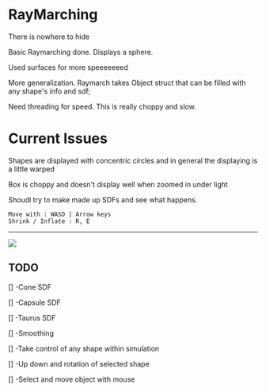 # RayMarching
There is nowhere to hide


Basic Raymarching done. Displays a sphere.

Used surfaces for more speeeeeeed

More generalization. Raymarch takes Object struct that can be filled with any shape's info and sdf;

Need threading for speed. This is really choppy and slow.

# Current Issues

Shapes are displayed with concentric circles and in general the displaying is a little warped

Box is choppy and doesn't display well when zoomed in under light

Shoudl try to make made up SDFs and see what happens.

```
Move with : WASD | Arrow keys
Shrink / Inflate : R, E
```

---


![]("Ressources/Img1.png")

## TODO

[] -Cone SDF

[] -Capsule SDF

[] -Taurus SDF

[] -Smoothing

[] -Take control of any shape within simulation

[] -Up down and rotation of selected shape

[] -Select and move object with mouse
